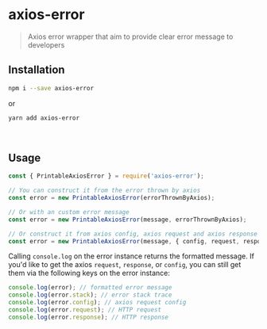 # axios-error

> Axios error wrapper that aim to provide clear error message to developers

## Installation

```sh
npm i --save axios-error
```

or

```sh
yarn add axios-error
```

<br />

## Usage

```js
const { PrintableAxiosError } = require('axios-error');

// You can construct it from the error thrown by axios
const error = new PrintableAxiosError(errorThrownByAxios);

// Or with an custom error message
const error = new PrintableAxiosError(message, errorThrownByAxios);

// Or construct it from axios config, axios request and axios response
const error = new PrintableAxiosError(message, { config, request, response });
```

Calling `console.log` on the error instance returns the formatted message. If you'd like to get the axios `request`, `response`, or `config`, you can still get them via the following keys on the error instance:

```js
console.log(error); // formatted error message
console.log(error.stack); // error stack trace
console.log(error.config); // axios request config
console.log(error.request); // HTTP request
console.log(error.response); // HTTP response
```
